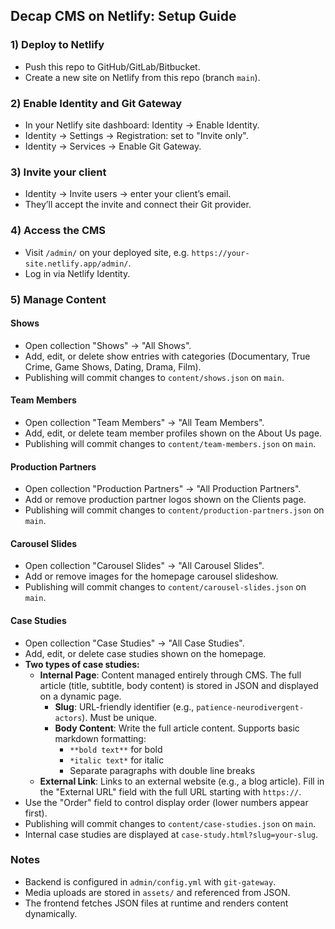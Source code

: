## Decap CMS on Netlify: Setup Guide

### 1) Deploy to Netlify
- Push this repo to GitHub/GitLab/Bitbucket.
- Create a new site on Netlify from this repo (branch `main`).

### 2) Enable Identity and Git Gateway
- In your Netlify site dashboard: Identity → Enable Identity.
- Identity → Settings → Registration: set to "Invite only".
- Identity → Services → Enable Git Gateway.

### 3) Invite your client
- Identity → Invite users → enter your client’s email.
- They’ll accept the invite and connect their Git provider.

### 4) Access the CMS
- Visit `/admin/` on your deployed site, e.g. `https://your-site.netlify.app/admin/`.
- Log in via Netlify Identity.

### 5) Manage Content

#### Shows
- Open collection "Shows" → "All Shows".
- Add, edit, or delete show entries with categories (Documentary, True Crime, Game Shows, Dating, Drama, Film).
- Publishing will commit changes to `content/shows.json` on `main`.

#### Team Members
- Open collection "Team Members" → "All Team Members".
- Add, edit, or delete team member profiles shown on the About Us page.
- Publishing will commit changes to `content/team-members.json` on `main`.

#### Production Partners
- Open collection "Production Partners" → "All Production Partners".
- Add or remove production partner logos shown on the Clients page.
- Publishing will commit changes to `content/production-partners.json` on `main`.

#### Carousel Slides
- Open collection "Carousel Slides" → "All Carousel Slides".
- Add or remove images for the homepage carousel slideshow.
- Publishing will commit changes to `content/carousel-slides.json` on `main`.

#### Case Studies
- Open collection "Case Studies" → "All Case Studies".
- Add, edit, or delete case studies shown on the homepage.
- **Two types of case studies:**
  - **Internal Page**: Content managed entirely through CMS. The full article (title, subtitle, body content) is stored in JSON and displayed on a dynamic page.
    - **Slug**: URL-friendly identifier (e.g., `patience-neurodivergent-actors`). Must be unique.
    - **Body Content**: Write the full article content. Supports basic markdown formatting:
      - `**bold text**` for bold
      - `*italic text*` for italic
      - Separate paragraphs with double line breaks
  - **External Link**: Links to an external website (e.g., a blog article). Fill in the "External URL" field with the full URL starting with `https://`.
- Use the "Order" field to control display order (lower numbers appear first).
- Publishing will commit changes to `content/case-studies.json` on `main`.
- Internal case studies are displayed at `case-study.html?slug=your-slug`.

### Notes
- Backend is configured in `admin/config.yml` with `git-gateway`.
- Media uploads are stored in `assets/` and referenced from JSON.
- The frontend fetches JSON files at runtime and renders content dynamically.

